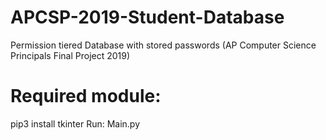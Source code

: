 # APCSP-2019-Student-Database
Permission tiered Database with stored passwords (AP Computer Science Principals Final Project 2019)

# Required module:
pip3 install tkinter
Run: Main.py
